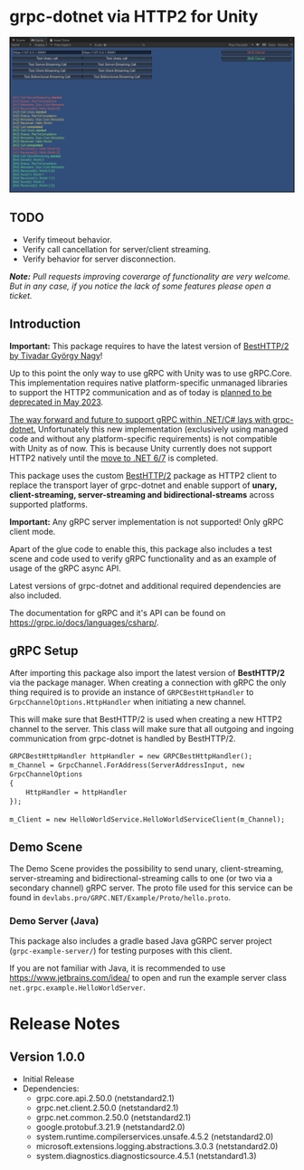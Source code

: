 # grpc-dotnet via HTTP2 for Unity
![Test Scene Screenshot](screenshot.png)

## TODO
 - Verify timeout behavior.
 - Verify call cancellation for server/client streaming.
 - Verify behavior for server disconnection.

***Note:** Pull requests improving coverarge of functionality are very welcome. But in any case, if you notice the lack of some features please open a ticket.*

## Introduction

**Important:** This package requires to have the latest version of [BestHTTP/2 by Tivadar György Nagy](https://assetstore.unity.com/packages/tools/network/best-http-2-155981)!

Up to this point the only way to use gRPC with Unity was to use gRPC.Core. This implementation requires native platform-specific unmanaged libraries to support the HTTP2 communication and as of today is [planned to be deprecated in May 2023](https://grpc.io/blog/grpc-csharp-future/).

[The way forward and future to support gRPC within .NET/C# lays with grpc-dotnet.](https://forum.unity.com/threads/unity-future-net-development-status.1092205/) Unfortunately this new implementation (exclusively using managed code and without any platform-specific requirements) is not compatible with Unity as of now. This is because Unity currently does not support HTTP2 natively until the [move to .NET 6/7](https://forum.unity.com/threads/unity-future-net-development-status.1092205/) is completed.

This package uses the custom [BestHTTP/2](https://assetstore.unity.com/packages/tools/network/best-http-2-155981) package as HTTP2 client to replace the transport layer of grpc-dotnet and enable support of **unary, client-streaming, server-streaming and bidirectional-streams** across supported platforms.

**Important:** Any gRPC server implementation is not supported! Only gRPC client mode.

Apart of the glue code to enable this, this package also includes a test scene and code used to verify gRPC functionality and as an example of usage of the gRPC async API.

Latest versions of grpc-dotnet and additional required dependencies are also included.

The documentation for gRPC and it's API can be found on https://grpc.io/docs/languages/csharp/.

## gRPC Setup

After importing this package also import the latest version of **BestHTTP/2** via the package manager.
When creating a connection with gRPC the only thing required is to provide an instance of `GRPCBestHttpHandler` to `GrpcChannelOptions.HttpHandler` when initiating a new channel.

This will make sure that BestHTTP/2 is used when creating a new HTTP2 channel to the server. 
This class will make sure that all outgoing and ingoing communication from grpc-dotnet is handled by BestHTTP/2.

```
GRPCBestHttpHandler httpHandler = new GRPCBestHttpHandler();
m_Channel = GrpcChannel.ForAddress(ServerAddressInput, new GrpcChannelOptions
{
    HttpHandler = httpHandler
});

m_Client = new HelloWorldService.HelloWorldServiceClient(m_Channel);
```

## Demo Scene

The Demo Scene provides the possibility to send unary, client-streaming, server-streaming and bidirectional-streaming calls to one (or two via a secondary channel) gRPC server. The proto file used for this service can be found in `devlabs.pro/GRPC.NET/Example/Proto/hello.proto`.


### Demo Server (Java)

This package also includes a gradle based Java gGRPC server project (`grpc-example-server/`) for testing purposes with this client. 

If you are not familiar with Java, it is recommended to use https://www.jetbrains.com/idea/ to open and run the example server class `net.grpc.example.HelloWorldServer`.

# Release Notes

## Version 1.0.0
- Initial Release
- Dependencies:
    - grpc.core.api.2.50.0 (netstandard2.1)
    - grpc.net.client.2.50.0 (netstandard2.1)
    - grpc.net.common.2.50.0 (netstandard2.1)
    - google.protobuf.3.21.9 (netstandard2.0)
    - system.runtime.compilerservices.unsafe.4.5.2 (netstandard2.0)
    - microsoft.extensions.logging.abstractions.3.0.3 (netstandard2.0)
    - system.diagnostics.diagnosticsource.4.5.1 (netstandard1.3)
